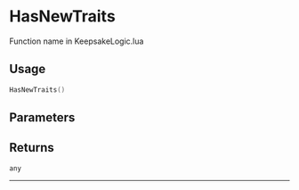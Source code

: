 # HasNewTraits
Function name in KeepsakeLogic.lua
## Usage
```lua
HasNewTraits()
```
## Parameters

## Returns
`any`

---